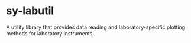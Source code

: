 # sy-labutil
A utility library that provides data reading and laboratory-specific plotting methods for laboratory instruments.
